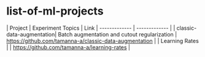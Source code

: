 # list-of-ml-projects

| Project  | Experiment Topics | Link
| ------------- | ------------- |
|  classic-data-augmentation| Batch augmentation and cutout regularization | https://github.com/tamanna-a/classic-data-augmentation |
| Learning Rates  |  | https://github.com/tamanna-a/learning-rates |
